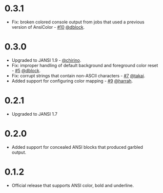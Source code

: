 0.3.1
=====

* Fix: broken colored console output from jobs that used a previous version of AnsiColor - [#10](https://github.com/dblock/jenkins-ansicolor-plugin/issues/10) [@dblock](https://github.com/dblock).

0.3.0
=====

* Upgraded to JANSI 1.9 - [@chirino](https://github.com/chirino).
* Fix: improper handling of default background and foreground color reset - [#5](https://github.com/dblock/jenkins-ansicolor-plugin/issues/5) [@dblock](https://github.com/dblock).
* Fix: corrupt strings that contain non-ASCII characters - [#7](https://github.com/dblock/jenkins-ansicolor-plugin/pull/7) [@takai](https://github.com/takai).
* Added support for configuring color mapping - [#9](https://github.com/dblock/jenkins-ansicolor-plugin/pull/9) [@harrah](https://github.com/harrah).

0.2.1
=====

* Upgraded to JANSI 1.7

0.2.0
=====

* Added support for concealed ANSI blocks that produced garbled output.

0.1.2
=====

* Official release that supports ANSI color, bold and underline.

